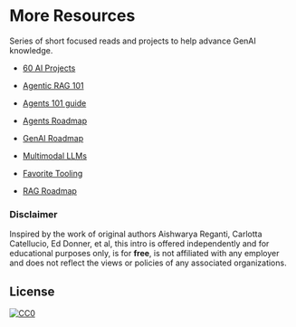 # More Resources

Series of short focused reads and projects to help advance GenAI knowledge. 

- [60 AI Projects](https://github.com/ginobaltazar7/66daysofdata/blob/master/GenAI/free_courses/resources/60_ai_projects.md)

- [Agentic RAG 101](https://github.com/ginobaltazar7/66daysofdata/blob/master/GenAI/free_courses/resources/agentic_rag_101.md)

- [Agents 101 guide](https://github.com/ginobaltazar7/66daysofdata/blob/master/GenAI/free_courses/resources/agents_101_guide.md)

- [Agents Roadmap](https://github.com/ginobaltazar7/66daysofdata/blob/master/GenAI/free_courses/resources/agents_roadmap.md)

- [GenAI Roadmap](https://github.com/ginobaltazar7/66daysofdata/blob/master/GenAI/free_courses/resources/genai_roadmap.md)

- [Multimodal LLMs](https://github.com/ginobaltazar7/66daysofdata/blob/master/GenAI/free_courses/resources/mm_llms_guide.md)

- [Favorite Tooling](https://github.com/ginobaltazar7/66daysofdata/blob/master/GenAI/free_courses/resources/our_favourite_ai_tools.md)

- [RAG Roadmap](https://github.com/ginobaltazar7/66daysofdata/blob/master/GenAI/free_courses/resources/RAG_roadmap.md)

### Disclaimer

Inspired by the work of original authors Aishwarya Reganti, Carlotta Catellucio, Ed Donner, et al, this intro is offered independently and for educational purposes only, is for **free**, is not affiliated with any employer and does not reflect the views or policies of any associated organizations.

## License

[![CC0](https://i.creativecommons.org/p/zero/1.0/88x31.png)](https://creativecommons.org/publicdomain/zero/1.0/)


